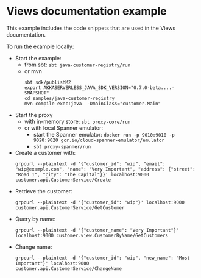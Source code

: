 # Views documentation example

This example includes the code snippets that are used in the Views documentation.

To run the example locally:

* Start the example:
  * from sbt: `sbt java-customer-registry/run`
  * or mvn
    ```
    sbt sdk/publishM2
    export AKKASERVERLESS_JAVA_SDK_VERSION="0.7.0-beta....-SNAPSHOT"
    cd samples/java-customer-registry
    mvn compile exec:java  -DmainClass="customer.Main"
    ```
* Start the proxy
  * with in-memory store: `sbt proxy-core/run`
  * or with local Spanner emulator:
    * start the Spanner emulator: `docker run -p 9010:9010 -p 9020:9020 gcr.io/cloud-spanner-emulator/emulator`
    * `sbt proxy-spanner/run`
* Create a customer with:
  ```
  grpcurl --plaintext -d '{"customer_id": "wip", "email": "wip@example.com", "name": "Very Important", "address": {"street": "Road 1", "city": "The Capital"}}' localhost:9000  customer.api.CustomerService/Create
* Retrieve the customer:
  ```
  grpcurl --plaintext -d '{"customer_id": "wip"}' localhost:9000  customer.api.CustomerService/GetCustomer
  ```
* Query by name:
  ```
  grpcurl --plaintext -d '{"customer_name": "Very Important"}' localhost:9000 customer.view.CustomerByName/GetCustomers
  ```
* Change name:
  ```
  grpcurl --plaintext -d '{"customer_id": "wip", "new_name": "Most Important"}' localhost:9000  customer.api.CustomerService/ChangeName
  ```
